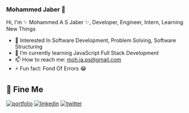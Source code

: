 ### Mohammed Jaber 👋
Hi, I'm ✨ Mohammed A S Jaber ✨, Developer, Engineer, Intern, Learning New Things



- 🔭 Interested In Software Development, Problem Solving, Software Structuring
- 🌱 I’m currently learning JavaScript Full Stack Development
- 📫 How to reach me: moh.ja.ps@gmail.com
- ⚡ Fun fact: Fond Of Errors 😂


## 🔗 Fine Me
[![portfolio](https://img.shields.io/badge/Whatsapp-25D366?style=for-the-badge&logo=whatsapp&logoColor=white)](https://wa.me//972595264875/)
[![linkedin](https://img.shields.io/badge/linkedin-0A66C2?style=for-the-badge&logo=linkedin&logoColor=white)](https://linkedin.com/in/mohjaps/)
[![twitter](https://img.shields.io/badge/twitter-1DA1F2?style=for-the-badge&logo=twitter&logoColor=white)](https://www.twitter.com/moh_ja_ps/)


